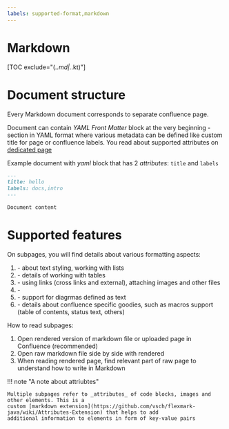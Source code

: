```yaml
---
labels: supported-format,markdown
---
```


# Markdown

[TOC exclude="(.*\.md|.*\.kt)"]

# Document structure

Every Markdown document corresponds to separate confluence page.

Document can contain *YAML Front Matter* block at the very beginning - section in YAML format where various metadata can
be
defined like custom title for page or confluence labels. You read about supported attributes
on [dedicated page](../user-guide/page-attributes.md)

Example document with *yaml* block that has 2 *attributes*: `title` and `labels`

```markdown {title="Page with front matter"}
---
title: hello
labels: docs,intro
---

Document content 
```

# Supported features

On subpages, you will find details about various formatting aspects:

1. [](./markdown/basic.md) - about text styling, working with lists
2. [](./markdown/tables.md) - details of working with tables
3. [](./markdown/links-images.md) - using links (cross links and external), attaching images and other files
4. [](./markdown/code.md) -
5. [](./markdown/diagrams.md) - support for diagrmas defined as text
6. [](./markdown/confluence-specific.md) - details about confluence specific goodies, such as macros support (table of
   contents, status text, others)

How to read subpages:

1. Open rendered version of markdown file or uploaded page in Confluence (recommended)
2. Open raw markdown file side by side with rendered
3. When reading rendered page, find relevant part of raw page to understand how to write in Markdown

!!! note "A note about attriubtes"

    Multiple subpages refer to _attributes_ of code blocks, images and other elements. This is a
    custom [markdown extension](https://github.com/vsch/flexmark-java/wiki/Attributes-Extension) that helps to add
    additional information to elements in form of key-value pairs

